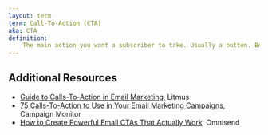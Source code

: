```yaml
---
layout: term
term: Call-To-Action (CTA)
aka: CTA
definition:
    The main action you want a subscriber to take. Usually a button. Best to make it descriptive of the action or intended result instead of something like “Learn More.”
---
```


## Additional Resources

- [Guide to Calls-To-Action in Email Marketing](https://www.litmus.com/blog/click-tap-and-touch-a-guide-to-cta-best-practices/), Litmus
- [75 Calls-To-Action to Use in Your Email Marketing Campaigns](https://www.campaignmonitor.com/blog/email-marketing/75-call-to-actions-to-use-in-email-marketing-campaigns/), Campaign Monitor
- [How to Create Powerful Email CTAs That Actually Work](https://www.omnisend.com/blog/email-cta/), Omnisend